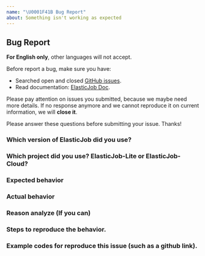 ```yaml
---
name: "\U0001F41B Bug Report"
about: Something isn't working as expected
---
```


## Bug Report

**For English only**, other languages will not accept.

Before report a bug, make sure you have:

- Searched open and closed [GitHub issues](https://github.com/apache/shardingsphere-elasticjob-ui/issues).
- Read documentation: [ElasticJob Doc](https://shardingsphere.apache.org/elasticjob/current/en/overview/).

Please pay attention on issues you submitted, because we maybe need more details. 
If no response anymore and we cannot reproduce it on current information, we will **close it**.

Please answer these questions before submitting your issue. Thanks!

### Which version of ElasticJob did you use?

### Which project did you use? ElasticJob-Lite or ElasticJob-Cloud?

### Expected behavior

### Actual behavior

### Reason analyze (If you can)

### Steps to reproduce the behavior.

### Example codes for reproduce this issue (such as a github link).

